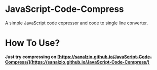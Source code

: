 # JavaScript-Code-Compress
A simple JavaScript code copressor and code to single line converter.

# How To Use?
**Just try compressing on [https://sanalzio.github.io/JavaScript-Code-Compress/](https://sanalzio.github.io/JavaScript-Code-Compress/)**
